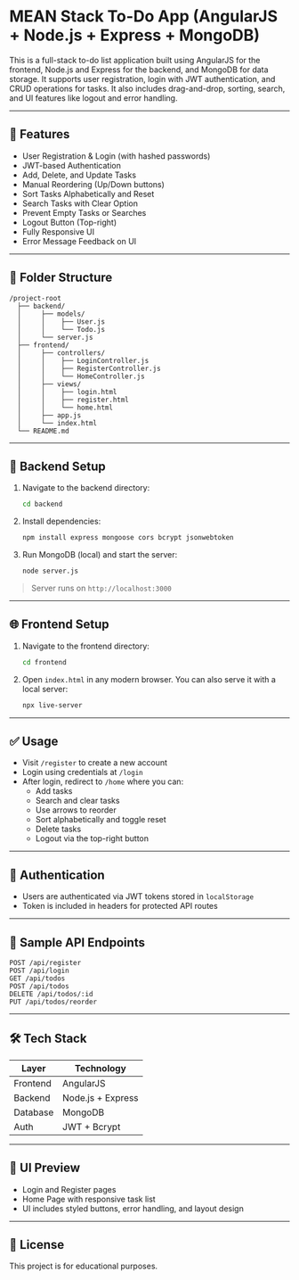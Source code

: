 # MEAN Stack To-Do App (AngularJS + Node.js + Express + MongoDB)

This is a full-stack to-do list application built using AngularJS for the frontend, Node.js and Express for the backend, and MongoDB for data storage. It supports user registration, login with JWT authentication, and CRUD operations for tasks. It also includes drag-and-drop, sorting, search, and UI features like logout and error handling.

---

## 🔧 Features

- User Registration & Login (with hashed passwords)
- JWT-based Authentication
- Add, Delete, and Update Tasks
- Manual Reordering (Up/Down buttons)
- Sort Tasks Alphabetically and Reset
- Search Tasks with Clear Option
- Prevent Empty Tasks or Searches
- Logout Button (Top-right)
- Fully Responsive UI
- Error Message Feedback on UI

---

## 📂 Folder Structure

```
/project-root
  ├── backend/
  │     ├── models/
  │     │    ├── User.js
  │     │    └── Todo.js
  │     └── server.js
  ├── frontend/
  │     ├── controllers/
  │     │    ├── LoginController.js
  │     │    ├── RegisterController.js
  │     │    └── HomeController.js
  │     ├── views/
  │     │    ├── login.html
  │     │    ├── register.html
  │     │    └── home.html
  │     ├── app.js
  │     └── index.html
  └── README.md
```

---

## 💾 Backend Setup

1. Navigate to the backend directory:
   ```bash
   cd backend
   ```

2. Install dependencies:
   ```bash
   npm install express mongoose cors bcrypt jsonwebtoken
   ```

3. Run MongoDB (local) and start the server:
   ```bash
   node server.js
   ```

> Server runs on `http://localhost:3000`

---

## 🌐 Frontend Setup

1. Navigate to the frontend directory:
   ```bash
   cd frontend
   ```

2. Open `index.html` in any modern browser. You can also serve it with a local server:
   ```bash
   npx live-server
   ```

---

## ✅ Usage

- Visit `/register` to create a new account
- Login using credentials at `/login`
- After login, redirect to `/home` where you can:
  - Add tasks
  - Search and clear tasks
  - Use arrows to reorder
  - Sort alphabetically and toggle reset
  - Delete tasks
  - Logout via the top-right button

---

## 🔐 Authentication

- Users are authenticated via JWT tokens stored in `localStorage`
- Token is included in headers for protected API routes

---

## 🧪 Sample API Endpoints

```http
POST /api/register
POST /api/login
GET /api/todos
POST /api/todos
DELETE /api/todos/:id
PUT /api/todos/reorder
```

---

## 🛠️ Tech Stack

| Layer        | Technology          |
|--------------|---------------------|
| Frontend     | AngularJS           |
| Backend      | Node.js + Express   |
| Database     | MongoDB             |
| Auth         | JWT + Bcrypt        |

---

## 📸 UI Preview

- Login and Register pages
- Home Page with responsive task list
- UI includes styled buttons, error handling, and layout design

---

## 📄 License

This project is for educational purposes.
